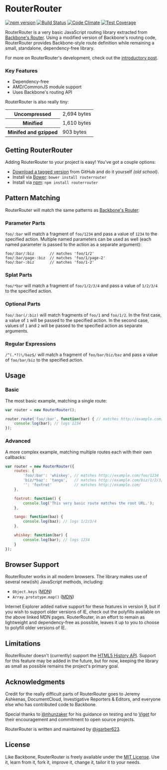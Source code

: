 # RouterRouter

[![npm version](https://badge.fury.io/js/routerrouter.svg)](https://badge.fury.io/js/routerrouter)
[![Build Status](https://travis-ci.org/jgarber623/RouterRouter.svg?branch=master)](https://travis-ci.org/jgarber623/RouterRouter)
[![Code Climate](https://codeclimate.com/github/jgarber623/RouterRouter/badges/gpa.svg)](https://codeclimate.com/github/jgarber623/RouterRouter)
[![Test Coverage](https://codeclimate.com/github/jgarber623/RouterRouter/badges/coverage.svg)](https://codeclimate.com/github/jgarber623/RouterRouter/coverage)

RouterRouter is a very basic JavaScript routing library extracted from [Backbone's Router](http://backbonejs.org/docs/backbone.html#section-169). Using a modified version of Backbone's routing code, RouterRouter provides Backbone-style route definition while remaining a small, standalone, dependency-free library.

For more on RouterRouter's development, check out the [introductory post](http://sixtwothree.org/posts/finally-introducing-routerrouter-a-javascript-routing-library).

### Key Features

- Dependency-free
- AMD/CommonJS module support
- Uses Backbone's routing API

RouterRouter is also really tiny:

<table>
	<tbody>
		<tr>
			<th>Uncompressed</th>
			<td>2,694 bytes</td>
		</tr>
		<tr>
			<th>Minified</th>
			<td>1,610 bytes</td>
		</tr>
		<tr>
			<th>Minifed and gzipped</th>
			<td>903 bytes</td>
		</tr>
	</tbody>
</table>


## Getting RouterRouter

Adding RouterRouter to your project is easy! You've got a couple options:

- [Download a tagged version](https://github.com/jgarber623/RouterRouter/tags) from GitHub and do it yourself _(old school)_.
- Install via [Bower](http://bower.io/): `bower install routerrouter`
- Install via [npm](https://www.npmjs.com/): `npm install routerrouter`


## Pattern Matching

RouterRouter will match the same patterns as [Backbone's Router](http://backbonejs.org/#Router):

### Parameter Parts

`foo/:bar` will match a fragment of `foo/1234` and pass a value of `1234` to the specified action. Multiple named parameters can be used as well (each named parameter is passed to the action as a separate argument):

```
foo/:bar/:biz       // matches 'foo/1/2'
foo/:bar/page-:biz  // matches 'foo/1/page-2'
foo/:bar-:biz       // matches 'foo/1-2'
```

### Splat Parts

`foo/*bar` will match a fragment of `foo/1/2/3/4` and pass a value of `1/2/3/4` to the specified action.

### Optional Parts

`foo/:bar(/:biz)` will match fragments of `foo/1` and `foo/1/2`. In the first case, a value of `1` will be passed to the specified action. In the second case, values of `1` and `2` will be passed to the specified action as separate arguments.

### Regular Expressions

`/^(.*?)\/baz$/` will match a fragment of `foo/bar/biz/baz` and pass a value of `foo/bar/biz` to the specified action.


## Usage

### Basic

The most basic example, matching a single route:

```js
var router = new RouterRouter();

router.route('foo/:bar', function(bar) { // matches http://example.com/foo/1234
	console.log(bar); // logs 1234
});
```

### Advanced

A more complex example, matching multiple routes each with their own callbacks:

```js
var router = new RouterRouter({
	routes: {
		'foo/:bar': 'whiskey', // matches http://example.com/foo/1234
		'biz/*baz': 'tango',   // matches http://example.com/biz/1/2/3/4
		'': 'foxtrot'          // matches http://example.com/
	},

	foxtrot: function() {
		console.log('This very basic route matches the root URL.');
	},

	tango: function(baz) {
		console.log(baz); // logs 1/2/3/4
	},

	whiskey: function(bar) {
		console.log(bar); // logs 1234
	}
});
```


## Browser Support

RouterRouter works in all modern browsers. The library makes use of several new(ish) JavaScript methods, including:

- `Object.keys` ([MDN](https://developer.mozilla.org/en-US/docs/Web/JavaScript/Reference/Global_Objects/Object/keys))
- `Array.prototype.map()` ([MDN](https://developer.mozilla.org/en-US/docs/Web/JavaScript/Reference/Global_Objects/Array/map))

Internet Explorer added native support for these features in version 9, but if you wish to support older versions of IE, check out the polyfills available on the above linked MDN pages. RouterRouter, in an effort to remain as lightweight and dependency-free as possible, leaves it up to you to choose to polyfill older versions of IE.


## Limitations

RouterRouter doesn't (currently) support the [HTML5 History API](http://diveintohtml5.info/history.html). Support for this feature may be added in the future, but for now, keeping the library as small as possible remains the project's primary goal.


## Acknowledgments

Credit for the really difficult parts of RouterRouter goes to Jeremy Ashkenas, DocumentCloud, Investigative Reporters & Editors, and everyone else who has contributed code to Backbone.

Special thanks to [@nhunzaker](https://github.com/nhunzaker) for his guidance on testing and to [Viget](http://viget.com/) for their encouragement and commitment to open source projects.

RouterRouter is written and maintained by [@jgarber623](https://github.com/jgarber623).


## License

Like Backbone, RouterRouter is freely available under the [MIT License](http://opensource.org/licenses/MIT). Use it, learn from it, fork it, improve it, change it, tailor it to your needs.